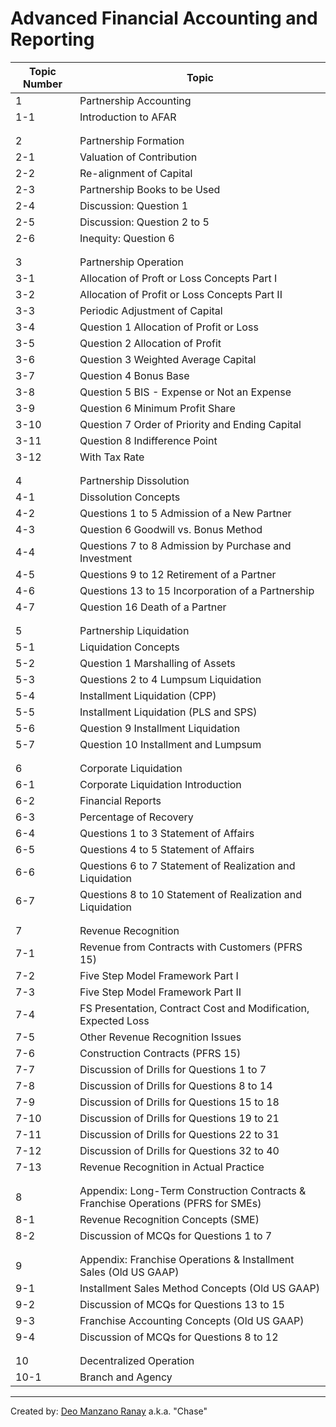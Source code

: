# Advanced Financial Accounting and Reporting

| Topic Number  | Topic                     |
|---------------|---------------------------|
| 1             | Partnership Accounting
| 1-1           | Introduction to AFAR
|               |
|               |
| 2             | Partnership Formation
| 2-1           | Valuation of Contribution
| 2-2           | Re-alignment of Capital
| 2-3           | Partnership Books to be Used
| 2-4           | Discussion: Question 1
| 2-5           | Discussion: Question 2 to 5
| 2-6           | Inequity: Question 6
|               |
|               |
| 3             | Partnership Operation
| 3-1           | Allocation of Proft or Loss Concepts Part I
| 3-2           | Allocation of Profit or Loss Concepts Part II
| 3-3           | Periodic Adjustment of Capital
| 3-4           | Question 1 Allocation of Profit or Loss
| 3-5           | Question 2 Allocation of Profit
| 3-6           | Question 3 Weighted Average Capital
| 3-7           | Question 4 Bonus Base
| 3-8           | Question 5 BIS - Expense or Not an Expense
| 3-9           | Question 6 Minimum Profit Share
| 3-10          | Question 7 Order of Priority and Ending Capital
| 3-11          | Question 8 Indifference Point
| 3-12          | With Tax Rate
|               |
|               |
| 4             | Partnership Dissolution
| 4-1           | Dissolution Concepts
| 4-2           | Questions 1 to 5 Admission of a New Partner
| 4-3           | Question 6 Goodwill vs. Bonus Method
| 4-4           | Questions 7 to 8 Admission by Purchase and Investment
| 4-5           | Questions 9 to 12 Retirement of a Partner
| 4-6           | Questions 13 to 15 Incorporation of a Partnership
| 4-7           | Question 16 Death of a Partner
|               |
|               |
| 5             | Partnership Liquidation
| 5-1           | Liquidation Concepts
| 5-2           | Question 1 Marshalling of Assets
| 5-3           | Questions 2 to 4 Lumpsum Liquidation
| 5-4           | Installment Liquidation (CPP)
| 5-5           | Installment Liquidation (PLS and SPS)
| 5-6           | Question 9 Installment Liquidation
| 5-7           | Question 10 Installment and Lumpsum
|               |
|               |
| 6             | Corporate Liquidation
| 6-1           | Corporate Liquidation Introduction
| 6-2           | Financial Reports
| 6-3           | Percentage of Recovery
| 6-4           | Questions 1 to 3 Statement of Affairs
| 6-5           | Questions 4 to 5 Statement of Affairs
| 6-6           | Questions 6 to 7 Statement of Realization and Liquidation
| 6-7           | Questions 8 to 10 Statement of Realization and Liquidation
|               |
|               |
| 7             | Revenue Recognition
| 7-1           | Revenue from Contracts with Customers (PFRS 15)
| 7-2           | Five Step Model Framework Part I
| 7-3           | Five Step Model Framework Part II
| 7-4           | FS Presentation, Contract Cost and Modification, Expected Loss
| 7-5           | Other Revenue Recognition Issues
| 7-6           | Construction Contracts (PFRS 15)
| 7-7           | Discussion of Drills for Questions 1 to 7
| 7-8           | Discussion of Drills for Questions 8 to 14
| 7-9           | Discussion of Drills for Questions 15 to 18
| 7-10          | Discussion of Drills for Questions 19 to 21
| 7-11          | Discussion of Drills for Questions 22 to 31
| 7-12          | Discussion of Drills for Questions 32 to 40
| 7-13          | Revenue Recognition in Actual Practice
|               |
|               |
| 8             | Appendix: Long-Term Construction Contracts & Franchise Operations (PFRS for SMEs)
| 8-1           | Revenue Recognition Concepts (SME)
| 8-2           | Discussion of MCQs for Questions 1 to 7
|               |
|               |
| 9             | Appendix: Franchise Operations & Installment Sales (Old US GAAP)
| 9-1           | Installment Sales Method Concepts (Old US GAAP)
| 9-2           | Discussion of MCQs for Questions 13 to 15
| 9-3           | Franchise Accounting Concepts (Old US GAAP)
| 9-4           | Discussion of MCQs for Questions 8 to 12
|               |
|               |
| 10            | Decentralized Operation
| 10-1          | Branch and Agency
---
Created by: [Deo Manzano Ranay](https://www.facebook.com/deomranayofficialfbaccount/) a.k.a. "Chase"